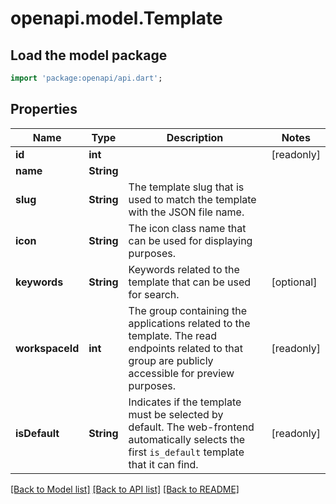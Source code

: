 # openapi.model.Template

## Load the model package
```dart
import 'package:openapi/api.dart';
```

## Properties
Name | Type | Description | Notes
------------ | ------------- | ------------- | -------------
**id** | **int** |  | [readonly] 
**name** | **String** |  | 
**slug** | **String** | The template slug that is used to match the template with the JSON file name. | 
**icon** | **String** | The icon class name that can be used for displaying purposes. | 
**keywords** | **String** | Keywords related to the template that can be used for search. | [optional] 
**workspaceId** | **int** | The group containing the applications related to the template. The read endpoints related to that group are publicly accessible for preview purposes. | [readonly] 
**isDefault** | **String** | Indicates if the template must be selected by default. The web-frontend automatically selects the first `is_default` template that it can find. | [readonly] 

[[Back to Model list]](../README.md#documentation-for-models) [[Back to API list]](../README.md#documentation-for-api-endpoints) [[Back to README]](../README.md)


